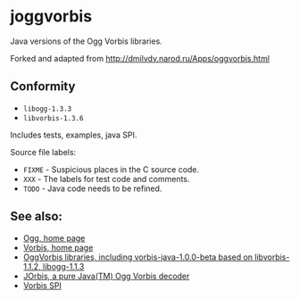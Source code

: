 ﻿# joggvorbis

Java versions of the Ogg Vorbis libraries.

Forked and adapted from http://dmilvdv.narod.ru/Apps/oggvorbis.html

## Conformity

- `libogg-1.3.3`
- `libvorbis-1.3.6`

Includes tests, examples, java SPI.

Source file labels:

- `FIXME` - Suspicious places in the C source code.
- `XXX` - The labels for test code and comments.
- `TODO` - Java code needs to be refined.

## See also:

- [Ogg, home page](http://www.xiph.org/ogg/)
- [Vorbis, home page](http://www.xiph.org/vorbis/)
- [OggVorbis libraries, including vorbis-java-1.0.0-beta based on libvorbis-1.1.2, libogg-1.1.3](http://www.xiph.org/downloads/)
- [JOrbis, a pure Java(TM) Ogg Vorbis decoder](http://www.jcraft.com/jorbis/)
- [Vorbis SPI](http://www.javazoom.net/vorbisspi/vorbisspi.html)
